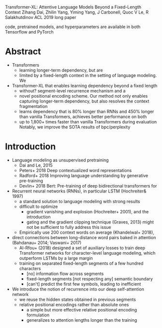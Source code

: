 Transformer-XL: Attentive Language Models Beyond a Fixed-Length Context
Zihang Dai, Zhilin Yang, Yiming Yang, J Carbonell, Quoc V Le, R Salakhutdinov
ACL 2019 long paper

code, pretrained models, and hyperparameters are available in both Tensorflow
and PyTorch

# Abstract

* Transformers
  * learning longer-term dependency, but are
  * limited by a fixed-length context in the setting of language modeling. We
* Transformer-XL that enables learning dependency beyond a fixed length
  * without? segment-level recurrence mechanism and a
  * novel positional encoding scheme.  Our method not only enables capturing
    longer-term dependency, but also resolves the context fragmentation
  * learns dependency that is
    80% longer than RNNs and
    450% longer than vanilla Transformers, achieves better performance on both
  * up to 1,800+ times faster than vanilla Transformers during evaluation
    Notably, we improve the SOTA results of bpc/perplexity

# Introduction

* Language modeling as unsupervised pretraining
  * Dai and Le, 2015
  * Peters+ 2018 Deep contextualized word representations
  * Radford+ 2018 Improving language understanding by generative pre-training
  * Devlin+ 2018 Bert: Pre-training of deep bidirectional transformers for
* Recurrent neural networks (RNNs), in particular LSTM (Hochreiter& 1997)
  * a standard solution to language modeling with strong results
  * difficult to optimize
    * gradient vanishing and explosion (Hochreiter+ 2001), and the introduction
    * gating and the gradient clipping technique (Graves, 2013)
      might not be sufficient to fully address this issue
  * Empirically use 200 context words on average (Khandelwal+ 2018),
* direct connections between long-distance word pairs baked in attention
  (Bahdanau+ 2014; Vaswani+ 2017)
  * Al-Rfou+ (2018) designed a set of auxiliary losses to train
    deep Transformer networks for character-level language modeling, which
    outperform LSTMs by a large margin
  * training on separated fixed-length segments of a few hundred characters
    * [no] information flow across segments
    * fixed-length segments [not respecting any] semantic boundary
    * [can't] predict the first few symbols, leading to inefficient
* We introduce the notion of recurrence into our deep self-attention network
  * we reuse the hidden states obtained in previous segments
  * relative positional encodings rather than absolute ones
    * a simple but more effective relative positional encoding formulation
    * generalizes to attention lengths longer than the training
